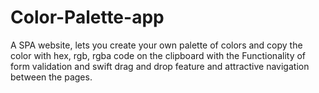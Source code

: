 # Color-Palette-app
A SPA website, lets you create your own palette of colors and copy the color with hex, rgb, rgba code on the clipboard with the Functionality of form validation and swift drag and drop feature and attractive navigation between the pages.
